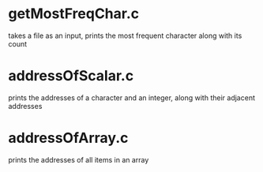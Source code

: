 # getMostFreqChar.c

takes a file as an input, prints the most frequent character along with its count

# addressOfScalar.c

prints the addresses of a character and an integer, along with their adjacent addresses

# addressOfArray.c

prints the addresses of all items in an array